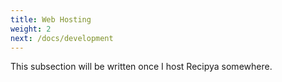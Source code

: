 ```yaml
---
title: Web Hosting
weight: 2
next: /docs/development
---
```


This subsection will be written once I host Recipya somewhere.
